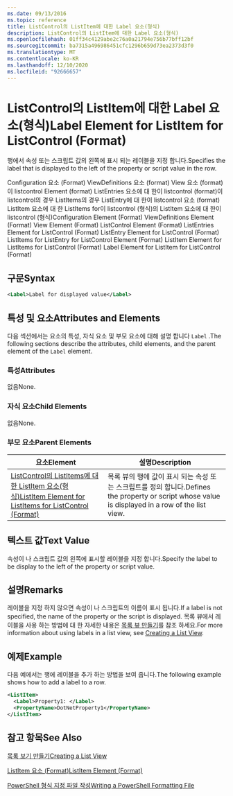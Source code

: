 ```yaml
---
ms.date: 09/13/2016
ms.topic: reference
title: ListControl의 ListItem에 대한 Label 요소(형식)
description: ListControl의 ListItem에 대한 Label 요소(형식)
ms.openlocfilehash: 01ff34c4129abe2c76a0a21794e756b77bff12bf
ms.sourcegitcommit: ba7315a496986451cfc1296b659d73ea2373d3f0
ms.translationtype: MT
ms.contentlocale: ko-KR
ms.lasthandoff: 12/10/2020
ms.locfileid: "92666657"
---
```

# <a name="label-element-for-listitem-for-listcontrol-format"></a><span data-ttu-id="d4c86-103">ListControl의 ListItem에 대한 Label 요소(형식)</span><span class="sxs-lookup"><span data-stu-id="d4c86-103">Label Element for ListItem for ListControl (Format)</span></span>

<span data-ttu-id="d4c86-104">행에서 속성 또는 스크립트 값의 왼쪽에 표시 되는 레이블을 지정 합니다.</span><span class="sxs-lookup"><span data-stu-id="d4c86-104">Specifies the label that is displayed to the left of the property or script value in the row.</span></span>

<span data-ttu-id="d4c86-105">Configuration 요소 (Format) ViewDefinitions 요소 (format) View 요소 (format)이 listcontrol Element (format) ListEntries 요소에 대 한이 listcontrol (format)이 listcontrol의 경우 ListItems의 경우 ListEntry에 대 한이 listcontrol 요소 (format) ListItem 요소에 대 한 ListItems for이 listcontrol (형식)의 ListItem 요소에 대 한이 listcontrol (형식)</span><span class="sxs-lookup"><span data-stu-id="d4c86-105">Configuration Element (Format) ViewDefinitions Element (Format) View Element (Format) ListControl Element (Format) ListEntries Element for ListControl (Format) ListEntry Element for ListControl (Format) ListItems for ListEntry for ListControl Element (Format) ListItem Element for ListItems for ListControl (Format) Label Element for ListItem for ListControl (Format)</span></span>

## <a name="syntax"></a><span data-ttu-id="d4c86-106">구문</span><span class="sxs-lookup"><span data-stu-id="d4c86-106">Syntax</span></span>

```xml
<Label>Label for displayed value</Label>
```

## <a name="attributes-and-elements"></a><span data-ttu-id="d4c86-107">특성 및 요소</span><span class="sxs-lookup"><span data-stu-id="d4c86-107">Attributes and Elements</span></span>

<span data-ttu-id="d4c86-108">다음 섹션에서는 요소의 특성, 자식 요소 및 부모 요소에 대해 설명 합니다 `Label` .</span><span class="sxs-lookup"><span data-stu-id="d4c86-108">The following sections describe the attributes, child elements, and the parent element of the `Label` element.</span></span>

### <a name="attributes"></a><span data-ttu-id="d4c86-109">특성</span><span class="sxs-lookup"><span data-stu-id="d4c86-109">Attributes</span></span>

<span data-ttu-id="d4c86-110">없음</span><span class="sxs-lookup"><span data-stu-id="d4c86-110">None.</span></span>

### <a name="child-elements"></a><span data-ttu-id="d4c86-111">자식 요소</span><span class="sxs-lookup"><span data-stu-id="d4c86-111">Child Elements</span></span>

<span data-ttu-id="d4c86-112">없음</span><span class="sxs-lookup"><span data-stu-id="d4c86-112">None.</span></span>

### <a name="parent-elements"></a><span data-ttu-id="d4c86-113">부모 요소</span><span class="sxs-lookup"><span data-stu-id="d4c86-113">Parent Elements</span></span>

|<span data-ttu-id="d4c86-114">요소</span><span class="sxs-lookup"><span data-stu-id="d4c86-114">Element</span></span>|<span data-ttu-id="d4c86-115">설명</span><span class="sxs-lookup"><span data-stu-id="d4c86-115">Description</span></span>|
|-------------|-----------------|
|[<span data-ttu-id="d4c86-116">ListControl의 ListItems에 대한 ListItem 요소(형식)</span><span class="sxs-lookup"><span data-stu-id="d4c86-116">ListItem Element for ListItems for ListControl (Format)</span></span>](./listitem-element-for-listitems-for-listcontrol-format.md)|<span data-ttu-id="d4c86-117">목록 뷰의 행에 값이 표시 되는 속성 또는 스크립트를 정의 합니다.</span><span class="sxs-lookup"><span data-stu-id="d4c86-117">Defines the property or script whose value is displayed in a row of the list view.</span></span>|

## <a name="text-value"></a><span data-ttu-id="d4c86-118">텍스트 값</span><span class="sxs-lookup"><span data-stu-id="d4c86-118">Text Value</span></span>

<span data-ttu-id="d4c86-119">속성이 나 스크립트 값의 왼쪽에 표시할 레이블을 지정 합니다.</span><span class="sxs-lookup"><span data-stu-id="d4c86-119">Specify the label to be display to the left of the property or script value.</span></span>

## <a name="remarks"></a><span data-ttu-id="d4c86-120">설명</span><span class="sxs-lookup"><span data-stu-id="d4c86-120">Remarks</span></span>

<span data-ttu-id="d4c86-121">레이블을 지정 하지 않으면 속성이 나 스크립트의 이름이 표시 됩니다.</span><span class="sxs-lookup"><span data-stu-id="d4c86-121">If a label is not specified, the name of the property or the script is displayed.</span></span> <span data-ttu-id="d4c86-122">목록 뷰에서 레이블을 사용 하는 방법에 대 한 자세한 내용은 [목록 뷰 만들기](./creating-a-list-view.md)를 참조 하세요.</span><span class="sxs-lookup"><span data-stu-id="d4c86-122">For more information about using labels in a list view, see [Creating a List View](./creating-a-list-view.md).</span></span>

## <a name="example"></a><span data-ttu-id="d4c86-123">예제</span><span class="sxs-lookup"><span data-stu-id="d4c86-123">Example</span></span>

<span data-ttu-id="d4c86-124">다음 예에서는 행에 레이블을 추가 하는 방법을 보여 줍니다.</span><span class="sxs-lookup"><span data-stu-id="d4c86-124">The following example shows how to add a label to a row.</span></span>

```xml
<ListItem>
  <Label>Property1: </Label>
  <PropertyName>DotNetProperty1</PropertyName>
</ListItem>

```

## <a name="see-also"></a><span data-ttu-id="d4c86-125">참고 항목</span><span class="sxs-lookup"><span data-stu-id="d4c86-125">See Also</span></span>

[<span data-ttu-id="d4c86-126">목록 보기 만들기</span><span class="sxs-lookup"><span data-stu-id="d4c86-126">Creating a List View</span></span>](./creating-a-list-view.md)

[<span data-ttu-id="d4c86-127">ListItem 요소 (Format)</span><span class="sxs-lookup"><span data-stu-id="d4c86-127">ListItem Element (Format)</span></span>](./listitem-element-for-listitems-for-listcontrol-format.md)

[<span data-ttu-id="d4c86-128">PowerShell 형식 지정 파일 작성</span><span class="sxs-lookup"><span data-stu-id="d4c86-128">Writing a PowerShell Formatting File</span></span>](./writing-a-powershell-formatting-file.md)
